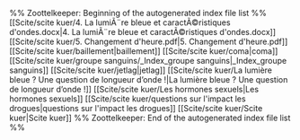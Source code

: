 %% Zoottelkeeper: Beginning of the autogenerated index file list  %%
 [[Scite/scite kuer/4. La lumiÃ¨re bleue et caractÃ©ristiques d'ondes.docx|4. La lumiÃ¨re bleue et caractÃ©ristiques d'ondes.docx]]
 [[Scite/scite kuer/5. Changement d'heure.pdf|5. Changement d'heure.pdf]]
 [[Scite/scite kuer/baillement|baillement]]
 [[Scite/scite kuer/coma|coma]]
 [[Scite/scite kuer/groupe sanguins/_Index_groupe sanguins|_Index_groupe sanguins]]
 [[Scite/scite kuer/jetlag|jetlag]]
 [[Scite/scite kuer/La lumière bleue ? Une question de longueur d’onde !|La lumière bleue ? Une question de longueur d’onde !]]
 [[Scite/scite kuer/Les hormones sexuels|Les hormones sexuels]]
 [[Scite/scite kuer/questions sur l'impact les drogues|questions sur l'impact les drogues]]
 [[Scite/scite kuer/Scite kuer|Scite kuer]]
%% Zoottelkeeper: End of the autogenerated index file list  %%
